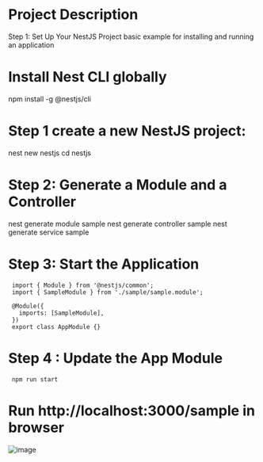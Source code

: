 # Project Description
 Step 1: Set Up Your NestJS Project basic example for installing and running an application

# Install Nest CLI globally
npm install -g @nestjs/cli

# Step 1 create a new NestJS project:
   nest new nestjs
   cd nestjs 

# Step 2: Generate a Module and a Controller 

   nest generate module sample
   nest generate controller sample
   nest generate service sample 
   

# Step 3: Start the Application

     import { Module } from '@nestjs/common';
     import { SampleModule } from './sample/sample.module';
  
     @Module({
       imports: [SampleModule],
     })
     export class AppModule {}

# Step 4 :  Update the App Module  

     npm run start 

# Run http://localhost:3000/sample in browser 

![image](https://github.com/user-attachments/assets/2f288715-5345-4b15-96ca-484fd5354281)
